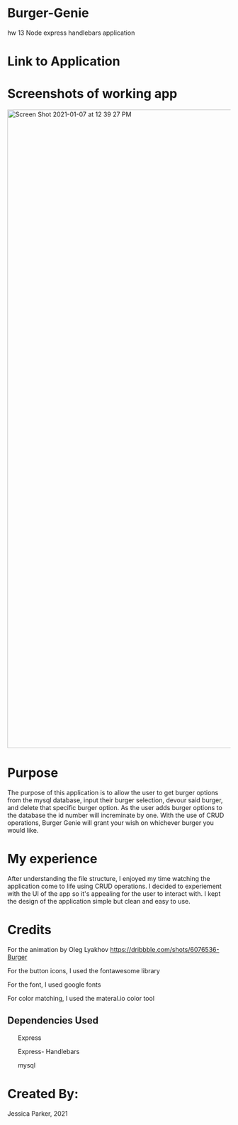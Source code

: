 # Burger-Genie
hw 13 Node express handlebars application

# Link to Application


# Screenshots of working app
<img width="1440" alt="Screen Shot 2021-01-07 at 12 39 27 PM" src="https://user-images.githubusercontent.com/68556793/103932777-f7cce580-50e7-11eb-881d-0462b3cf128f.png">


# Purpose
The purpose of this application is to allow the user to get burger options from the mysql database, input their burger selection, devour said burger, and delete that specific burger option. As the user adds burger options to the database the id number will increminate by one. With the use of CRUD operations, Burger Genie will grant your wish on whichever burger you would like. 

# My experience 
After understanding the file structure, I enjoyed my time watching the application come to life using CRUD operations. I decided to experiement with the UI of the app so it's appealing for the user to interact with. I kept the design of the application simple but clean and easy to use. 

# Credits
For the animation by Oleg Lyakhov
https://dribbble.com/shots/6076536-Burger

For the button icons, I used the fontawesome library

For the font, I used google fonts

For color matching, I used the materal.io color tool

## Dependencies Used
<ul>Express</ul>
<ul>Express- Handlebars</ul>
<ul>mysql</ul>




# Created By:
Jessica Parker, 2021
